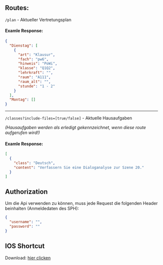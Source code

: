## Routes:

`/plan` - Aktueller Vertretungsplan

#### Examle Response:

```json
{
  "Dienstag": [
    {
      "art": "Klausur",
      "fach": "pw6",
      "hinweis": "PoWi",
      "klasse": "Q1Q2",
      "lehrkraft": "",
      "raum": "A111",
      "raum_alt": "",
      "stunde": "1 - 2"
    }
  ],
  "Montag": []
}
```

---

`/classes?include-files=[true/false]` - Aktuelle Hausaufgaben

_(Hausaufgaben werden als erledigt gekennzeichnet, wenn diese route aufgerufen wird!)_

#### Examle Response:

```json
[
  {
    "class": "Deutsch",
    "content": "Verfassern Sie eine Dialoganalyse zur Szene 20."
  }
]
```

## Authorization

Um die Api verwenden zu können, muss jede Request die folgenden Header beinhalten (Anmeldedaten des SPH):

```json
{
  "username": "",
  "password": ""
}
```

## IOS Shortcut

Download: [hier clicken](https://github.com/jonas-mtl/sph-api/tree/main/ios)
